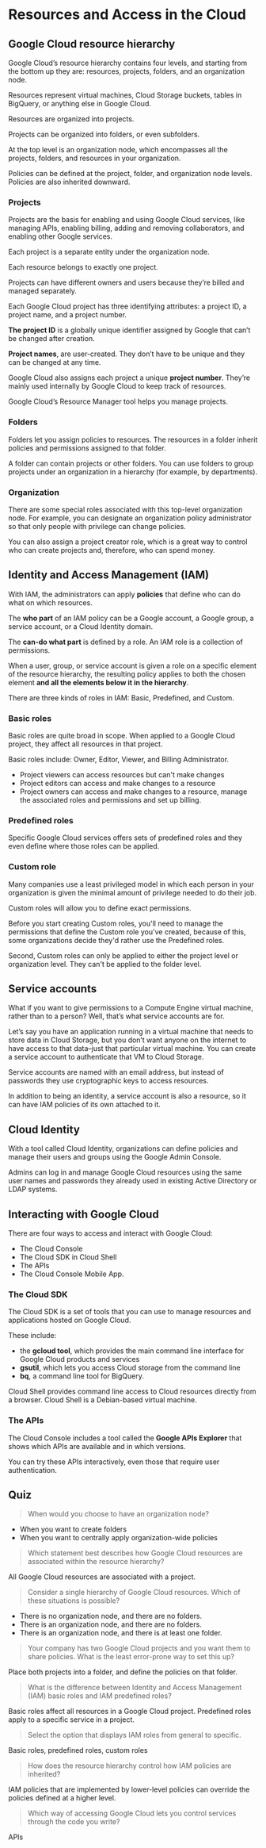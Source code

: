 # Resources and Access in the Cloud

## Google Cloud resource hierarchy

Google Cloud’s resource hierarchy contains four levels, and starting from the bottom up they are: resources, projects, folders, and an organization node.

Resources represent virtual machines, Cloud Storage buckets, tables in BigQuery, or anything else in Google Cloud. 

Resources are organized into projects.

Projects can be organized into folders, or even subfolders.

At the top level is an organization node, which encompasses all the projects, folders, and resources in your organization.

Policies can be defined at the project, folder, and organization node levels. Policies are also inherited downward.

### Projects

Projects are the basis for enabling and using Google Cloud services, like managing APIs, enabling billing, adding and removing collaborators, and enabling other Google services.

Each project is a separate entity under the organization node.

Each resource belongs to exactly one project. 

Projects can have different owners and users because they’re billed and managed separately. 

Each Google Cloud project has three identifying attributes: a project ID, a project name, and a project number.

**The project ID** is a globally unique identifier assigned by Google that can’t be changed after creation.

**Project names**, are user-created. They don’t have to be unique and they can be changed at any time.

Google Cloud also assigns each project a unique **project number**. They’re mainly used internally by Google Cloud to keep track of resources.

Google Cloud’s Resource Manager tool helps you manage projects.


### Folders

Folders let you assign policies to resources. The resources in a folder inherit policies and permissions assigned to that folder.

A folder can contain projects or other folders. You can use folders to group projects under an organization in a hierarchy (for example, by departments).


### Organization

There are some special roles associated with this top-level organization node. For example, you can designate an organization policy administrator so that only people with privilege can change policies.

You can also assign a project creator role, which is a great way to control who can create projects and, therefore, who can spend money.


## Identity and Access Management (IAM)

With IAM, the administrators can apply **policies** that define who can do what on which resources.

The **who part** of an IAM policy can be a Google account, a Google group, a service account, or a Cloud Identity domain.

The **can-do what part** is defined by a role. An IAM role is a collection of permissions.

When a user, group, or service account is given a role on a specific element of the resource hierarchy, the resulting policy applies to both the chosen element **and all the elements below it in the hierarchy**.

There are three kinds of roles in IAM: Basic, Predefined, and Custom.

### Basic roles

Basic roles are quite broad in scope. When applied to a Google Cloud project, they affect all resources in that project.

Basic roles include: Owner, Editor, Viewer, and Billing Administrator.

- Project viewers can access resources but can't make changes
- Project editors can access and make changes to a resource
- Project owners can access and make changes to a resource, manage the associated roles and permissions and set up billing.


### Predefined roles

Specific Google Cloud services offers sets of predefined roles and they even define where those roles can be applied.


### Custom role

Many companies use a least privileged model in which each person in your organization is given the minimal amount of privilege needed to do their job.

Custom roles will allow you to define exact permissions.

Before you start creating Custom roles, you'll need to manage the permissions that define the Custom role you've created, because of this, some organizations decide they'd rather use the Predefined roles.

Second, Custom roles can only be applied to either the project level or organization level. They can't be applied to the folder level.


## Service accounts

What if you want to give permissions to a Compute Engine virtual machine, rather than to a person? Well, that’s what service accounts are for.

Let’s say you have an application running in a virtual machine that needs to store data in Cloud Storage, but you don’t want anyone on the internet to have access to that data–just that particular virtual machine. You can create a service account to authenticate that VM to Cloud Storage.

Service accounts are named with an email address, but instead of passwords they use cryptographic keys to access resources.

In addition to being an identity, a service account is also a resource, so it can have IAM policies of its own attached to it.


## Cloud Identity

With a tool called Cloud Identity, organizations can define policies and manage their users and groups using the Google Admin Console. 

Admins can log in and manage Google Cloud resources using the same user names and passwords they already used in existing Active Directory or LDAP systems.


## Interacting with Google Cloud

There are four ways to access and interact with Google Cloud:

- The Cloud Console
- The Cloud SDK in Cloud Shell
- The APIs
- The Cloud Console Mobile App. 

### The Cloud SDK

The Cloud SDK is a set of tools that you can use to manage resources and applications hosted on Google Cloud. 

These include:
- the **gcloud tool**, which provides the main command line interface for Google Cloud products and services
- **gsutil**, which lets you access Cloud storage from the command line
- **bq**, a command line tool for BigQuery. 

Cloud Shell provides command line access to Cloud resources directly from a browser. Cloud Shell is a Debian-based virtual machine.


### The APIs

The Cloud Console includes a tool called the **Google APIs Explorer** that shows which APIs are available and in which versions.

You can try these APIs interactively, even those that require user authentication.


## Quiz

> When would you choose to have an organization node?

- When you want to create folders
- When you want to centrally apply organization-wide policies


> Which statement best describes how Google Cloud resources are associated within the resource hierarchy?

All Google Cloud resources are associated with a project.


> Consider a single hierarchy of Google Cloud resources. Which of these situations is possible?

- There is no organization node, and there are no folders.
- There is an organization node, and there are no folders.
- There is an organization node, and there is at least one folder.


> Your company has two Google Cloud projects and you want them to share policies. What is the least error-prone way to set this up?

Place both projects into a folder, and define the policies on that folder.


> What is the difference between Identity and Access Management (IAM) basic roles and IAM predefined roles?

Basic roles affect all resources in a Google Cloud project. Predefined roles apply to a specific service in a project.


> Select the option that displays IAM roles from general to specific. 

Basic roles, predefined roles, custom roles


> How does the resource hierarchy control how IAM policies are inherited?


IAM policies that are implemented by lower-level policies can override the policies defined at a higher level. 


> Which way of accessing Google Cloud lets you control services through the code you write?

APIs